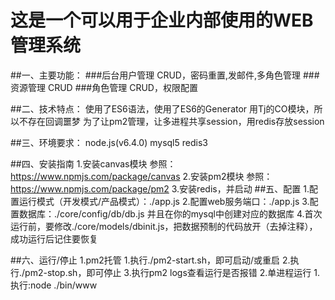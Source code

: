 # 这是一个可以用于企业内部使用的WEB管理系统
##一、主要功能：
###后台用户管理
    CRUD，密码重置,发邮件,多角色管理
###资源管理
    CRUD
###角色管理
    CRUD，权限配置
  
##二、技术特点：
  使用了ES6语法，使用了ES6的Generator
  用Tj的CO模块，所以不存在回调噩梦
  为了让pm2管理，让多进程共享session，用redis存放session
  
##三、环境要求：
  node.js(v6.4.0)
  mysql5
  redis3

##四、安装指南
  1.安装canvas模块
  参照：https://www.npmjs.com/package/canvas
  2.安装pm2模块
  参照：https://www.npmjs.com/package/pm2
  3.安装redis，并启动
##五、配置
  1.配置运行模式（开发模式/产品模式）：./app.js
  2.配置web服务端口：./app.js
  3.配置数据库：./core/config/db/db.js
    并且在你的mysql中创建对应的数据库
  4.首次运行前，要修改./core/models/dbinit.js，把数据预制的代码放开（去掉注释），成功运行后记住要恢复
  
##六、运行/停止
  1.pm2托管
    1.执行./pm2-start.sh，即可启动/或重启
    2.执行./pm2-stop.sh，即可停止
    3.执行pm2 logs查看运行是否报错
  2.单进程运行
    1.执行:node ./bin/www
  

  
    
  
